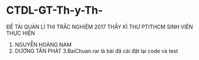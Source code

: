 # CTDL-GT-Th-y-Th-
ĐỀ TÀI QUẢN LÍ THI TRẮC NGHIỆM 2017 THẦY KÌ THƯ PTITHCM
SINH VIÊN THỰC HIỆN
1. NGUYỄN HOÀNG NAM
2. DƯƠNG TẤN PHÁT
3.BaiChuan.rar là bài đã cài đặt lại code và test
